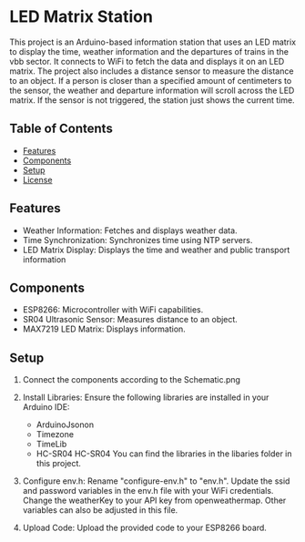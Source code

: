 # LED Matrix Station

This project is an Arduino-based information station that uses an LED matrix to display the time, weather information and the departures of trains in the vbb sector. It connects to WiFi to fetch the data and displays it on an LED matrix. The project also includes a distance sensor to measure the distance to an object. If a person is closer than a specified amount of centimeters to the sensor, the weather and departure information will scroll across the LED matrix. If the sensor is not triggered, the station just shows the current time.

## Table of Contents

- [Features](#features)
- [Components](#components)
- [Setup](#setup)
- [License](#license)

## Features

- Weather Information: Fetches and displays weather data.
- Time Synchronization: Synchronizes time using NTP servers.
- LED Matrix Display: Displays the time and weather and public transport information

## Components

- ESP8266: Microcontroller with WiFi capabilities.
- SR04 Ultrasonic Sensor: Measures distance to an object.
- MAX7219 LED Matrix: Displays information.

## Setup

1. Connect the components according to the Schematic.png 

2. Install Libraries: Ensure the following libraries are installed in your Arduino IDE:
    - ArduinoJsonon
    - Timezone
    - TimeLib
    - HC-SR04 HC-SR04
    You can find the libraries in the libaries folder in this project.

3. Configure env.h: Rename "configure-env.h" to "env.h". Update the ssid and password variables in the env.h file with your WiFi credentials. Change the weatherKey to your API key from openweathermap. Other variables can also be adjusted in this file.

4. Upload Code: Upload the provided code to your ESP8266 board.